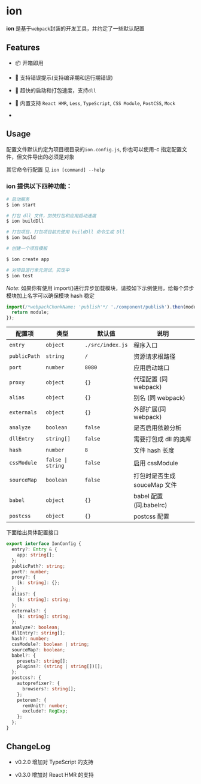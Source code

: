 # ion

**ion** 是基于`webpack`封装的开发工具，并约定了一些默认配置

## Features

- 📦 开箱即用

- 🐛 支持错误提示(支持编译期和运行期错误)

- 🚀 超快的启动和打包速度，支持`dll`

- 📌 内置支持 `React HMR`, `Less`, `TypeScript`, `CSS Module`, `PostCSS`, `Mock`

-

## Usage

配置文件默认约定为项目根目录的`ion.config.js`, 你也可以使用-c 指定配置文件，但文件导出的必须是对象

其它命令行配置 见 `ion [command] --help`

### ion 提供以下四种功能：

```bash
# 启动服务
$ ion start

# 打包 dll 文件，加快打包和应用启动速度
$ ion buildDll

# 打包项目，打包项目前先使用 buildDll 命令生成 Dll
$ ion build

# 创建一个项目模板

$ ion create app

# 对项目进行单元测试，实现中
$ ion test
```

_Note_: 如果你有使用 import()进行异步加载模块，请按如下示例使用，给每个异步模块加上名字可以确保模块 hash 稳定

```js
import(/*webpackChunkName: 'publish'*/ './component/publish').then(module => {
  return module;
});
```

| 配置项       | 类型              | 默认值           | 说明                         |
| ------------ | ----------------- | ---------------- | ---------------------------- |
| `entry`      | `object`          | `./src/index.js` | 程序入口                     |
| `publicPath` | `string`          | `/`              | 资源请求根路径               |
| `port`       | `number`          | `8080`           | 应用启动端口                 |
| `proxy`      | `object`          | `{}`             | 代理配置 (同 webpack)        |
| `alias`      | `object`          | `{}`             | 别名 (同 webpack)            |
| `externals`  | `object`          | `{}`             | 外部扩展(同 webpack)         |
| `analyze`    | `boolean`         | `false`          | 是否启用依赖分析             |
| `dllEntry`   | `string[]`        | `false`          | 需要打包成 dll 的类库        |
| `hash`       | `number`          | `8`              | 文件 hash 长度               |
| `cssModule`  | `false \| string` | `false`          | 启用 cssModule               |
| `sourceMap`  | `boolean`         | `false`          | 打包时是否生成 souceMap 文件 |
| `babel`      | `object`          | `{}`             | babel 配置 (同.babelrc)      |
| `postcss`    | `object`          | `{}`             | postcss 配置                 |

下面给出具体配置接口

```ts
export interface IonConfig {
  entry?: Entry & {
    app: string[];
  };
  publicPath?: string;
  port?: number;
  proxy?: {
    [k: string]: {};
  };
  alias?: {
    [k: string]: string;
  };
  externals?: {
    [k: string]: string;
  };
  analyze?: boolean;
  dllEntry?: string[];
  hash?: number;
  cssModule?: boolean | string;
  sourceMap?: boolean;
  babel?: {
    presets?: string[];
    plugins?: (string | string[])[];
  };
  postcss?: {
    autoprefixer?: {
      browsers?: string[];
    };
    pxtorem?: {
      remUnit?: number;
      exclude?: RegExp;
    };
  };
}
```

## ChangeLog

- v0.2.0 增加对 TypeScript 的支持

- v0.3.0 增加对 React HMR 的支持
